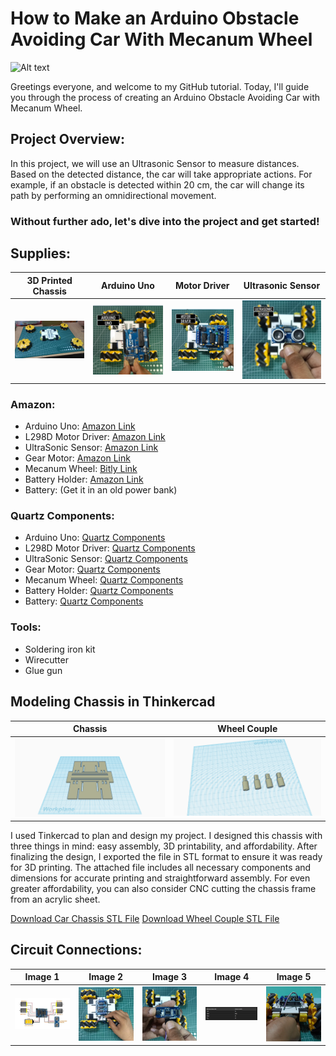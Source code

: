 # How to Make an Arduino Obstacle Avoiding Car With Mecanum Wheel

![Alt text](https://github.com/ShahbazCoder1/Arduino-Obstacle-Avoiding-Car-With-Mecanum-Wheel/raw/main/Images/IMG20240520085110.jpg)

Greetings everyone, and welcome to my GitHub tutorial. Today, I'll guide you through the process of creating an Arduino Obstacle Avoiding Car with Mecanum Wheel.

## Project Overview:

In this project, we will use an Ultrasonic Sensor to measure distances. Based on the detected distance, the car will take appropriate actions. For example, if an obstacle is detected within 20 cm, the car will change its path by performing an omnidirectional movement.
### Without further ado, let's dive into the project and get started!
## Supplies:

| 3D Printed Chassis   | Arduino Uno             | Motor Driver            | Ultrasonic Sensor       |
|----------------------|-------------------------|-------------------------|-------------------------|
| ![Mecanum Wheel](https://github.com/ShahbazCoder1/Arduino-Obstacle-Avoiding-Car-With-Mecanum-Wheel/raw/main/Images/img%20wheel.jpg) | ![Image 1](https://github.com/ShahbazCoder1/Arduino-Obstacle-Avoiding-Car-With-Mecanum-Wheel/raw/main/Images/IMG_20240522_075342.jpg) | ![Image 2](https://github.com/ShahbazCoder1/Arduino-Obstacle-Avoiding-Car-With-Mecanum-Wheel/raw/main/Images/IMG_20240522_075351.jpg) | ![Image 3](https://github.com/ShahbazCoder1/Arduino-Obstacle-Avoiding-Car-With-Mecanum-Wheel/raw/main/Images/IMG_20240522_075407.jpg) |

### Amazon:
- Arduino Uno: [Amazon Link](https://amzn.to/3zJpqrU)
- L298D Motor Driver: [Amazon Link](https://amzn.to/3vA9dBO)
- UltraSonic Sensor: [Amazon Link](https://amzn.to/3vA9dBO)
- Gear Motor: [Amazon Link](https://amzn.to/3vA9dBO)
- Mecanum Wheel: [Bitly Link](https://bit.ly/4bOr5P6)
- Battery Holder: [Amazon Link](https://amzn.to/3vA9dBO)
- Battery: (Get it in an old power bank)

### Quartz Components:
- Arduino Uno: [Quartz Components](https://bit.ly/3QQdbDN)
- L298D Motor Driver: [Quartz Components](https://bit.ly/3cOLKX2)
- UltraSonic Sensor: [Quartz Components](https://bit.ly/3cOLKX2)
- Gear Motor: [Quartz Components](https://bit.ly/3cOLKX2)
- Mecanum Wheel: [Quartz Components](https://bit.ly/3UPQQri)
- Battery Holder: [Quartz Components](https://bit.ly/3cOLKX2)
- Battery: [Quartz Components](https://bit.ly/3cOLKX2)

### Tools:
- Soldering iron kit
- Wirecutter
- Glue gun
## Modeling Chassis in Thinkercad
| Chassis              | Wheel Couple            |
|----------------------|-------------------------|
| ![Image](https://github.com/ShahbazCoder1/Arduino-Obstacle-Avoiding-Car-With-Mecanum-Wheel/blob/main/Images/Car%20Chassis.png) | ![Image 1](https://github.com/ShahbazCoder1/Arduino-Obstacle-Avoiding-Car-With-Mecanum-Wheel/blob/main/Images/Wheel%20Couple.png) |

I used Tinkercad to plan and design my project. I designed this chassis with three things in mind: easy assembly, 3D printability, and affordability. After finalizing the design, I exported the file in STL format to ensure it was ready for 3D printing. The attached file includes all necessary components and dimensions for accurate printing and straightforward assembly. For even greater affordability, you can also consider CNC cutting the chassis frame from an acrylic sheet.

[Download Car Chassis STL File](https://github.com/ShahbazCoder1/Arduino-Obstacle-Avoiding-Car-With-Mecanum-Wheel/blob/main/Car%20Chassis.stl)
[Download Wheel Couple STL File](https://github.com/ShahbazCoder1/Arduino-Obstacle-Avoiding-Car-With-Mecanum-Wheel/blob/main/Wheel%20Couple.stl)

## Circuit Connections:
| Image 1                                                 | Image 2                                                 | Image 3                                                 | Image 4                                                     | Image 5                                                 |
|---------------------------------------------------------|---------------------------------------------------------|---------------------------------------------------------|-------------------------------------------------------------|---------------------------------------------------------|
| ![Circuit Diagram](https://github.com/ShahbazCoder1/Arduino-Obstacle-Avoiding-Car-With-Mecanum-Wheel/raw/main/Circuit%20Diagram.jpg) | ![Image 2](https://github.com/ShahbazCoder1/Arduino-Obstacle-Avoiding-Car-With-Mecanum-Wheel/raw/main/Images/IMG_20240522_075359.jpg) | ![Image 3](https://github.com/ShahbazCoder1/Arduino-Obstacle-Avoiding-Car-With-Mecanum-Wheel/raw/main/Images/IMG_20240522_075418.jpg) | ![Screenshot](https://github.com/ShahbazCoder1/Arduino-Obstacle-Avoiding-Car-With-Mecanum-Wheel/raw/main/Images/Screenshot%202024-05-22%20072614.png) | ![Image 5](https://github.com/ShahbazCoder1/Arduino-Obstacle-Avoiding-Car-With-Mecanum-Wheel/raw/main/Images/IMG_20240522_075425.jpg) |
